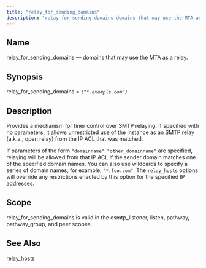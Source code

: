 ```yaml
---
title: "relay_for_sending_domains"
description: "relay for sending domains domains that may use the MTA as a relay relay for sending domains example com Provides a mechanism for finer control over SMTP relaying If specified with no parameters it allows unrestricted use of the instance as an SMTP relay a k a open relay from..."
---
```


<a name="conf.ref.relay_for_sending_domains"></a> 
## Name

relay_for_sending_domains — domains that may use the MTA as a relay.

## Synopsis

relay_for_sending_domains = *`(“*.example.com”)`*

<a name="idp25826192"></a> 
## Description

Provides a mechanism for finer control over SMTP relaying. If specified with no parameters, it allows unrestricted use of the instance as an SMTP relay (a.k.a., open relay) from the IP ACL that was matched.

If parameters of the form `"domainname" "other_domainname"` are specified, relaying will be allowed from that IP ACL if the sender domain matches one of the specified domain names. You can also use wildcards to specify a series of domain names, for example, `"*.foo.com"`. The `relay_hosts` options will override any restrictions enacted by this option for the specified IP addresses.

<a name="idp25830336"></a> 
## Scope

relay_for_sending_domains is valid in the esmtp_listener, listen, pathway, pathway_group, and peer scopes.

<a name="idp25832240"></a> 
## See Also

[relay_hosts](/momentum/4/config/ref-relay-hosts)